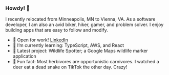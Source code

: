 ### Howdy! 👋

I recently relocated from Minneapolis, MN to Vienna, VA. As a software developer, I am also an avid biker, hiker, gamer, and problem solver. I enjoy building apps that are easy to follow and modify.

- 🔭 Open for work! [LinkedIn](https://www.linkedin.com/in/daniel-legan-365120241/)
- 🌱 I’m currently learning: TypeScript, AWS, and React
- 🚧 Latest project: Wildlife Spotter; a Google Maps wildlife marker application
- 🧐 Fun fact: Most herbivores are opportunistic carnivores. I watched a deer eat a dead snake on TikTok the other day. Crazy!
